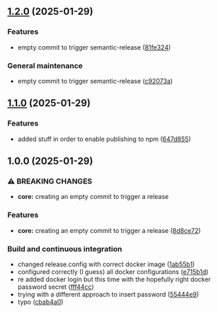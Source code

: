 ## [1.2.0](https://github.com/FilippoGurioli/test-project/compare/1.1.0...1.2.0) (2025-01-29)

### Features

* empty commit to trigger semantic-release ([81fe324](https://github.com/FilippoGurioli/test-project/commit/81fe324578f17979886ecb7be9f6d50f1448afd5))

### General maintenance

* empty commit to trigger semantic-release ([c92073a](https://github.com/FilippoGurioli/test-project/commit/c92073a140bf3520453d91c13ec167ab29846a8a))

## [1.1.0](https://github.com/FilippoGurioli/test-project/compare/1.0.0...1.1.0) (2025-01-29)

### Features

* added stuff in order to enable publishing to npm ([647d855](https://github.com/FilippoGurioli/test-project/commit/647d855ad374ce1374af916daad5a50c8f190a95))

## 1.0.0 (2025-01-29)

### ⚠ BREAKING CHANGES

* **core:** creating an empty commit to trigger a release

### Features

* **core:** creating an empty commit to trigger a release ([8d8ce72](https://github.com/FilippoGurioli/test-project/commit/8d8ce720a55f714090cbcae557e7b730e5fb5bad))

### Build and continuous integration

* changed release.config with correct docker image ([1ab55b1](https://github.com/FilippoGurioli/test-project/commit/1ab55b1fba62201b2e1e67cab69d95282fbf426d))
* configured correctly (I guess) all docker configurations ([e715b1d](https://github.com/FilippoGurioli/test-project/commit/e715b1d0d5a570e616637ba941a84182e9d17839))
* re added docker login but this time with the hopefully right docker password secret ([fff44cc](https://github.com/FilippoGurioli/test-project/commit/fff44cc462113f75b2e68ca6651b33968035feb6))
* trying with a different approach to insert password ([55444e9](https://github.com/FilippoGurioli/test-project/commit/55444e968c98e91aa816eef918444c3b8c555c91))
* typo ([cbab4a0](https://github.com/FilippoGurioli/test-project/commit/cbab4a0d323049a78c9d4e682ccc19f1a14ab13d))
